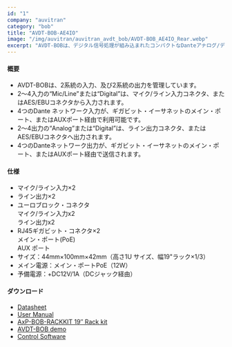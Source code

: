```yaml
---
id: "1"
company: "auvitran"
category: "bob"
title: "AVDT-BOB-AE4IO"
image: "/img/auvitran/auvitran_avdt_bob/AVDT-BOB_AE4IO_Rear.webp"
excerpt: "AVDT-BOBは、デジタル信号処理が組み込まれたコンパクトなDanteアナログ/デジタル・ブレーク・アウト・ボックスです。"
---
```

#### 概要
* AVDT-BOBは、2系統の入力、及び2系統の出力を管理しています。
* 2～4入力の“Mic/Line”または“Digital”は、マイク/ライン入力コネクタ、またはAES/EBUコネクタから入力されます。
* 4つのDante ネットワーク入力が、ギガビット・イーサネットのメイン・ポート、またはAUXポート経由で利用可能です。
* 2～4出力の“Analog”または“Digital”は、ライン出力コネクタ、またはAES/EBUコネクタへ出力されます。
* 4つのDanteネットワーク出力が、ギガビット・イーサネットのメイン・ポート、またはAUXポート経由で送信されます。

#### 仕様
* マイク/ライン入力×2
* ライン出力×2
* ユーロブロック・コネクタ  
    マイク/ライン入力x2  
    ライン出力x2
* RJ45ギガビット・コネクタ×2  
    メイン・ポート(PoE)  
    AUX ポート
* サイズ：44mm×100mm×42mm（高さ1U サイズ、幅19"ラック×1/3）  
* メイン電源：メイン・ポートPoE（12W）  
* 予備電源：+DC12V/1A（DCジャック経由）

#### ダウンロード
* [Datasheet](https://auvitran.com/downloads/datasheet/AuviTran_AVDT-BOB_A4_EN.pdf)
* [User Manual](https://auvitran.com/downloads/manual/AVDT-BOB%20User%20manual.pdf)
* [AxP-BOB-RACKKIT 19″ Rack kit](https://www.auvitran.com/downloads/manual/AVDT-BOB-RackKit.pdf)
* [AVDT-BOB demo](https://www.auvitran.com/downloads/avdt-bob.V3)
* [Control Software](https://www.auvitran.com/software)
